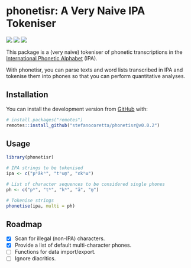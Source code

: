 
<!-- README.md is generated from README.Rmd. Please edit that file -->

# phonetisr: A Very Naive IPA Tokeniser

<!-- badges: start -->

[![](https://img.shields.io/badge/devel%20version-0.0.3-blue.svg)](https://github.com/phonetisr)
[![](https://img.shields.io/badge/devel%20version-0.0.3-orange.svg)](https://github.com/phonetisr)
[![](https://img.shields.io/badge/lifecycle-experimental-orange.svg)](https://lifecycle.r-lib.org/articles/stages.html#experimental)
<!-- badges: end -->

This package is a (very naive) tokeniser of phonetic transcriptions in
the [International Phonetic
Alphabet](https://www.internationalphoneticassociation.org/content/ipa-chart)
(IPA).

With phonetisr, you can parse texts and word lists transcribed in IPA
and tokenise them into phones so that you can perform quantitative
analyses.

## Installation

You can install the development version from
[GitHub](https://github.com/) with:

``` r
# install.packages("remotes")
remotes::install_github("stefanocoretta/phonetisr@v0.0.2")
```

## Usage

``` r
library(phonetisr)

# IPA strings to be tokenised
ipa <- c("pʰãkʰ", "tʰum̥", "ɛkʰɯ")

# List of character sequences to be considered single phones
ph <- c("pʰ", "tʰ", "kʰ", "ã", "m̥")

# Tokenise strings
phonetise(ipa, multi = ph)
```

## Roadmap

-   [x] Scan for illegal (non-IPA) characters.
-   [x] Provide a list of default multi-character phones.
-   [ ] Functions for data import/export.
-   [ ] Ignore diacritics.
